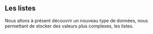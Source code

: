 ## Les listes

Nous allons à présent découvrir un nouveau type de données, nous permettant de stocker des valeurs plus complexes, les listes.
